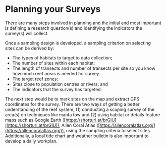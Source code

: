 # Planning your Surveys

There are many steps involved in planning and the initial and most important is defining a research question(s) and identifying the indicators the survey(s) will collect.&#x20;

Once a sampling design is developed, a sampling criterion on selecting sites can be derived by:

* The types of habitats to target to data collection;
* The number of sites within each habitat;
* The length of transects and number of transects per site so you know how much reef areas is needed for survey.
* The target reef zones;
* Sites close to population centres or rivers; and
* The indicators that the survey has targeted.

The next step would be to mark sites on the map and extract GPS coordinates for the survey. There are two ways of getting a better understanding of the reef system, (1) conducting a scoping survey of the area(s) on techniques like manta tow and (2) using habitat or details feature maps such as Google Earth ([https://shorturl.at/brGIU](https://shorturl.at/brGIU)), Allen Coral Atlas ([https://allencoralatlas.org/](https://allencoralatlas.org/)), using the sampling criteria to select sites. Additionally, a local tide chart and weather bulletin is also important to develop a daily workplan.
